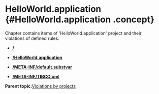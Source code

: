 # HelloWorld.application {#HelloWorld.application .concept}

Chapter contains items of 'HelloWorld.application' project and their violations of defined rules.

-   **[/](../../qa/projects/HelloWorld.application/violation1.md)**  

-   **[/HelloWorld.application](../../qa/projects/HelloWorld.application/violation2.md)**  

-   **[/META-INF/default.substvar](../../qa/projects/HelloWorld.application/violation4.md)**  

-   **[/META-INF/TIBCO.xml](../../qa/projects/HelloWorld.application/violation3.md)**  


**Parent topic:**[Violations by projects](../../qa/common/violationsByProjects.md)

